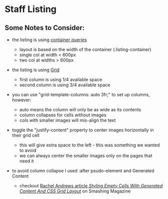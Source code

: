 # Staff Listing 

## Some Notes to Consider:

- the listing is using [container queries](https://developer.mozilla.org/en-US/docs/Web/CSS/CSS_Container_Queries)
    - layout is based on the width of the container (.listing-container)
    - single col at width < 600px
    - two col at widths > 600px

- the listing is using [Grid](https://developer.mozilla.org/en-US/docs/Web/CSS/CSS_Grid_Layout) 
    - first column is using 1/4 available space
    - second column is using 3/4 available space

- you can use "grid-template-columns: auto 3fr;" to set up columns, however:
    - auto means the column will only be as wide as its contents
    - column collapses for cells without images
    - cols with smaller images will mis-align the text

- toggle the "justify-content" property to center images horizontally in their grid cell
    - this will give extra space to the left - this was something we wanted to avoid
    - we can always center the smaller images only on the pages that need it 

- to avoid column collapse I used :after psudo-element and Generated Content 
    - checkout [Rachel Andrews article *Styling Empty Cells With Generated Content And CSS Grid Layout*](https://www.smashingmagazine.com/2018/02/generated-content-grid-layout/) on Smashing Magazine